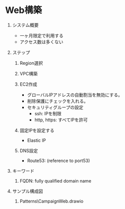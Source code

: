 # Web構築
1. システム概要
    - 一ヶ月限定で利用する
    - アクセス数は多くない

2. ステップ
    1. Region選択

    2. VPC構築

    3. EC2作成
        - グローバルIPアドレスの自動割当を無効にする。
        - 削除保護にチェックを入れる。
        - セキュリティグループの設定
            - ssh: IPを制限
            - http, https: すべてIPを許可

    4. 固定IPを設定する
        - Elastic IP

    5. DNS設定
        - Route53: (reference to port53)

3. キーワード
    1. FQDN: fully qualified domain name

4. サンプル構成図
    1. Patterns\CampaignWeb.drawio